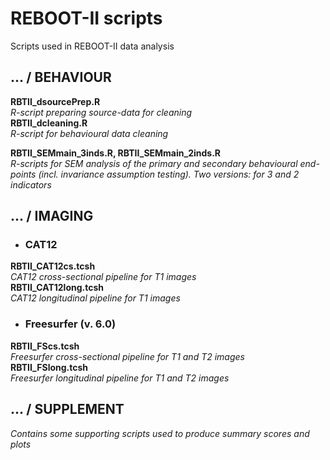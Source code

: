 # REBOOT-II scripts
Scripts used in REBOOT-II data analysis

## ... / BEHAVIOUR
**RBTII_dsourcePrep.R** \
_R-script preparing source-data for cleaning_ \
**RBTII_dcleaning.R** \
_R-script for behavioural data cleaning_

**RBTII_SEMmain_3inds.R, RBTII_SEMmain_2inds.R** \
_R-scripts for SEM analysis of the primary and secondary behavioural end-points
(incl. invariance assumption testing). Two versions: for 3 and 2 indicators_

## ... / IMAGING
* ### CAT12
**RBTII_CAT12cs.tcsh** \
_CAT12 cross-sectional pipeline for T1 images_ \
**RBTII_CAT12long.tcsh** \
_CAT12 longitudinal pipeline for T1 images_

* ### Freesurfer (v. 6.0)
**RBTII_FScs.tcsh** \
_Freesurfer cross-sectional pipeline for T1 and T2 images_ \
**RBTII_FSlong.tcsh** \
_Freesurfer longitudinal pipeline for T1 and T2 images_

## ... / SUPPLEMENT
_Contains some supporting scripts used to produce summary scores and plots_
